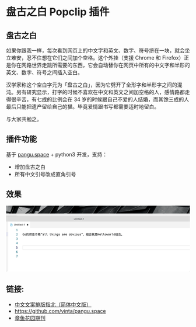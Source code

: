 # 盘古之白 Popclip 插件

## 盘古之白


如果你跟我一样，每次看到网页上的中文字和英文、数字、符号挤在一块，就会坐立难安，忍不住想在它们之间加个空格。这个外挂（支援 Chrome 和 Firefox）正是你在网路世界走跳所需要的东西，它会自动替你在网页中所有的中文字和半形的英文、数字、符号之间插入空白。

汉学家称这个空白字元为「盘古之白」，因为它劈开了全形字和半形字之间的混沌。另有研究显示，打字的时候不喜欢在中文和英文之间加空格的人，感情路都走得很辛苦，有七成的比例会在 34 岁的时候跟自己不爱的人结婚，而其馀三成的人最后只能把遗产留给自己的猫。毕竟爱情跟书写都需要适时地留白。

与大家共勉之。


## 插件功能

基于 [pangu.space](https://github.com/vinta/pangu.space) + python3 开发，支持：

- 增加盘古之白
- 所有中文引号改成直角引号

## 效果

![result](result.gif)

## 链接:
- [中文文案排版指北（简体中文版）](https://mazhuang.org/wiki/chinese-copywriting-guidelines/)
- https://github.com/vinta/pangu.space
- [章鱼花园期刊](https://anotherbug.com/tags/%E7%AB%A0%E9%B1%BC%E8%8A%B1%E5%9B%AD%E6%9C%9F%E5%88%8A/)